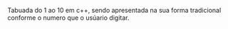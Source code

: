 Tabuada do 1 ao 10 em c++, sendo apresentada na sua forma tradicional conforme o numero que o usúario digitar.

